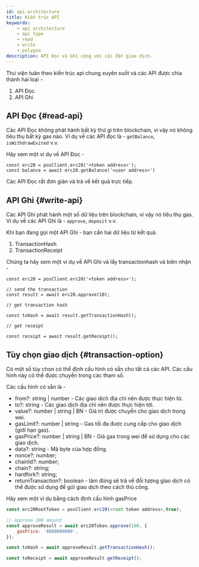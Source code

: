 ```yaml
---
id: api-architecture
title: Kiến trúc API
keywords:
    - api architecture
    - api type
    - read
    - write
    - polygon
description: API Đọc và Ghi cộng với cài đặt giao dịch.
---
```


Thư viện tuân theo kiến trúc api chung xuyên suốt và các API được chia thành hai loại -

1. API Đọc
2. API Ghi

## API Đọc {#read-api}

Các API Đọc không phát hành bất kỳ thứ gì trên blockchain, vì vậy nó không tiêu thụ bất kỳ gas nào. Ví dụ về các API đọc là - `getBalance`, `isWithdrawExited` v.v.

Hãy xem một ví dụ về API Đọc -

```
const erc20 = posClient.erc20('<token address>');
const balance = await erc20.getBalance('<user address>')
```

Các API Đọc rất đơn giản và trả về kết quả trực tiếp.

## API Ghi {#write-api}

Các API Ghi phát hành một số dữ liệu trên blockchain, vì vậy nó tiêu thụ gas. Ví dụ về các API Ghi là - `approve`, `deposit` v.v.

Khi bạn đang gọi một API Ghi - bạn cần hai dữ liệu từ kết quả.

1. TransactionHash
2. TransactionReceipt

Chúng ta hãy xem một ví dụ về API Ghi và lấy transactionhash và biên nhận -

```
const erc20 = posClient.erc20('<token address>');

// send the transaction
const result = await erc20.approve(10);

// get transaction hash

const txHash = await result.getTransactionHash();

// get receipt

const receipt = await result.getReceipt();

```

## Tùy chọn giao dịch {#transaction-option}

Có một số tùy chọn có thể định cấu hình có sẵn cho tất cả các API. Các cấu hình này có thể được chuyển trong các tham số.

Các cấu hình có sẵn là -

- from?: string | number - Các giao dịch địa chỉ nên được thực hiện từ.
- to?: string - Các giao dịch địa chỉ nên được thực hiện tới.
- value?: number | string | BN - Giá trị được chuyển cho giao dịch trong wei.
- gasLimit?: number | string - Gas tối đa được cung cấp cho giao dịch (giới hạn gas).
- gasPrice?: number | string | BN - Giá gas trong wei để sử dụng cho các giao dịch.
- data?: string - Mã byte của hợp đồng.
- nonce?: number;
- chainId?: number;
- chain?: string;
- hardfork?: string;
- returnTransaction?: boolean - làm đúng sẽ trả về đối tượng giao dịch có thể được sử dụng để gửi giao dịch theo cách thủ công.

Hãy xem một ví dụ bằng cách định cấu hình gasPrice

```js
const erc20RootToken = posClient.erc20(<root token address>,true);

// approve 100 amount
const approveResult = await erc20Token.approve(100, {
    gasPrice: '4000000000',
});

const txHash = await approveResult.getTransactionHash();

const txReceipt = await approveResult.getReceipt();

```
